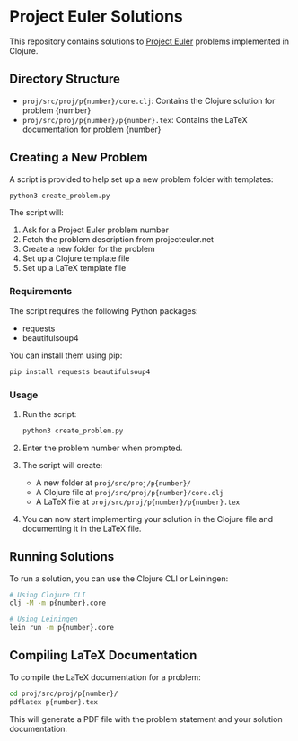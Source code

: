 # Project Euler Solutions

This repository contains solutions to [Project Euler](https://projecteuler.net/) problems implemented in Clojure.

## Directory Structure

- `proj/src/proj/p{number}/core.clj`: Contains the Clojure solution for problem {number}
- `proj/src/proj/p{number}/p{number}.tex`: Contains the LaTeX documentation for problem {number}

## Creating a New Problem

A script is provided to help set up a new problem folder with templates:

```bash
python3 create_problem.py
```

The script will:
1. Ask for a Project Euler problem number
2. Fetch the problem description from projecteuler.net
3. Create a new folder for the problem
4. Set up a Clojure template file
5. Set up a LaTeX template file

### Requirements

The script requires the following Python packages:
- requests
- beautifulsoup4

You can install them using pip:

```bash
pip install requests beautifulsoup4
```

### Usage

1. Run the script:
   ```bash
   python3 create_problem.py
   ```

2. Enter the problem number when prompted.

3. The script will create:
   - A new folder at `proj/src/proj/p{number}/`
   - A Clojure file at `proj/src/proj/p{number}/core.clj`
   - A LaTeX file at `proj/src/proj/p{number}/p{number}.tex`

4. You can now start implementing your solution in the Clojure file and documenting it in the LaTeX file.

## Running Solutions

To run a solution, you can use the Clojure CLI or Leiningen:

```bash
# Using Clojure CLI
clj -M -m p{number}.core

# Using Leiningen
lein run -m p{number}.core
```

## Compiling LaTeX Documentation

To compile the LaTeX documentation for a problem:

```bash
cd proj/src/proj/p{number}/
pdflatex p{number}.tex
```

This will generate a PDF file with the problem statement and your solution documentation.